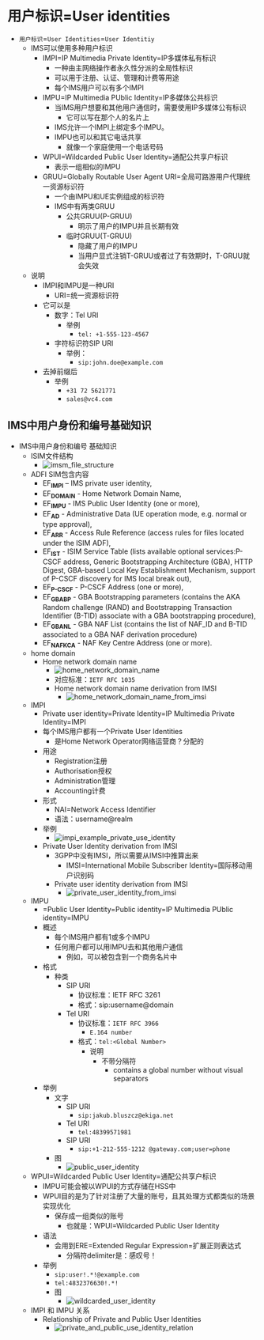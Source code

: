 # 用户标识=User identities

* `用户标识`=`User Identities`=`User Identitiy`
  * IMS可以使用多种用户标识
    * IMPI=IP Multimedia Private Identity=IP多媒体私有标识
      * 一种由主网络操作者永久性分派的全局性标识
      * 可以用于注册、认证、管理和计费等用途
      * 每个IMS用户可以有多个IMPI
    * IMPU=IP Multimedia PUblic Identity=IP多媒体公共标识
      * 当IMS用户想要和其他用户通信时，需要使用IP多媒体公有标识
        * 它可以写在那个人的名片上
      * IMS允许一个IMPI上绑定多个IMPU。
      * IMPU也可以和其它电话共享
        * 就像一个家庭使用一个电话号码
    * WPUI=Wildcarded Public User Identity=通配公共享户标识
      * 表示一组相似的IMPU
    * GRUU=Globally Routable User Agent URI=全局可路游用户代理统一资源标识符
      * 一个由IMPU和UE实例组成的标识符
      * IMS中有两类GRUU
        * 公共GRUU(P-GRUU)
          * 明示了用户的IMPU并且长期有效
        * 临时GRUU(T-GRUU)
          * 隐藏了用户的IMPU
          * 当用户显式注销T-GRUU或者过了有效期时，T-GRUU就会失效
  * 说明
    * IMPI和IMPU是一种URI
      * URI=统一资源标识符
    * 它可以是
      * 数字：Tel URI
        * 举例
          * `tel: +1-555-123-4567`
      * 字符标识符SIP URI
        * 举例：
          * `sip:john.doe@example.com`
    * 去掉前缀后
      * 举例
        * `+31 72 5621771`
        * `sales@vc4.com`

## IMS中用户身份和编号基础知识

* IMS中用户身份和编号 基础知识
  * ISIM文件结构
    * ![imsm_file_structure](../../../assets/img/isim_file_structure.png)
  * ADFI SIM包含内容
    * EF<b><sub>IMPI</sub></b> – IMS private user identity,
    * EF<b><sub>DOMAIN</sub></b> - Home Network Domain Name,
    * EF<b><sub>IMPU</sub></b> - IMS Public User Identity (one or more),
    * EF<b><sub>AD</sub></b> - Administrative Data (UE operation mode, e.g. normal or type approval),
    * EF<b><sub>ARR</sub></b> - Access Rule Reference (access rules for files located under the ISIM ADF),
    * EF<b><sub>IST</sub></b> - ISIM Service Table (lists available optional services:P-CSCF address, Generic Bootstrapping Architecture (GBA), HTTP Digest, GBA-based Local Key Establishment Mechanism, support of P-CSCF discovery for IMS local break out),
    * EF<b><sub>P-CSCF</sub></b> - P-CSCF Address (one or more),
    * EF<b><sub>GBABP</sub></b> - GBA Bootstrapping parameters (contains the AKA Random challenge (RAND) and Bootstrapping Transaction Identifier (B-TID) associate with a GBA bootstrapping procedure),
    * EF<b><sub>GBANL</sub></b> - GBA NAF List (contains the list of NAF_ID and B-TID associated to a GBA NAF derivation procedure)
    * EF<b><sub>NAFKCA</sub></b> - NAF Key Centre Address (one or more).
  * home domain
    * Home network domain name
      * ![home_network_domain_name](../../../assets/img/home_network_domain_name.png)
      * 对应标准：`IETF RFC 1035`
      * Home network domain name derivation from IMSI
        * ![home_network_domain_name_from_imsi](../../../assets/img/home_network_domain_name_from_imsi.png)
  * IMPI
    * Private user identity=Private Identity=IP Multimedia Private Identity=IMPI
    * 每个IMS用户都有一个Private User Identities
      * 是Home Network Operator网络运营商？分配的
    * 用途
      * Registration注册
      * Authorisation授权
      * Administration管理
      * Accounting计费
    * 形式
      * NAI=Network Access Identifier
      * 语法：username@realm
    * 举例
      * ![impi_example_private_use_identity](../../../assets/img/impi_example_private_use_identity.png)
    * Private User Identity derivation from IMSI
      * 3GPP中没有IMSI，所以需要从IMSI中推算出来
        * IMSI=International Mobile Subscriber Identity=国际移动用户识别码
      * Private user identity derivation from IMSI
        * ![private_user_identity_from_imsi](../../../assets/img/private_user_identity_from_imsi.png)
  * IMPU
    * =Public User Identity=Public identity=IP Multimedia PUblic identity=IMPU
    * 概述
      * 每个IMS用户都有1或多个IMPU
      * 任何用户都可以用IMPU去和其他用户通信
        * 例如，可以被包含到一个商务名片中
    * 格式
      * 种类
        * SIP URI
          * 协议标准：IETF RFC 3261
          * 格式：sip:username@domain
        * Tel URI
          * 协议标准：`IETF RFC 3966`
            * `E.164 number`
          * 格式：`tel:<Global Number>`
            * 说明
              * 不带分隔符
                * contains a global number without visual separators
    * 举例
      * 文字
        * SIP URI
          * `sip:jakub.bluszcz@ekiga.net`
        * Tel URI
          * `tel:48399571981`
        * SIP URI
          * `sip:+1-212-555-1212 @gateway.com;user=phone`
      * 图
        * ![public_user_identity](../../../assets/img/public_user_identity.png)
  * WPUI=Wildcarded Public User Identity=通配公共享户标识
    * IMPU可能会被以WPUI的方式存储在HSS中
    * WPUI目的是为了针对注册了大量的账号，且其处理方式都类似的场景实现优化
      * 保存成一组类似的账号
          * 也就是：WPUI=Wildcarded Public User Identity
    * 语法
      * 会用到ERE=Extended Regular Expression=扩展正则表达式
        * 分隔符delimiter是：感叹号！
    * 举例
      * `sip:user!.*!@example.com`
      * `tel:4832376630!.*!`
      * 图
        * ![wildcarded_user_identity](../../../assets/img/wildcarded_user_identity.png)
  * IMPI 和 IMPU 关系
    * Relationship of Private and Public User Identities
      * ![private_and_public_use_identity_relation](../../../assets/img/private_and_public_use_identity_relation.png)
